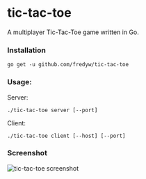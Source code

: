 # tic-tac-toe
A multiplayer Tic-Tac-Toe game written in Go.

### Installation
    go get -u github.com/fredyw/tic-tac-toe
    
### Usage:
Server:
```
./tic-tac-toe server [--port]
```

Client:
```
./tic-tac-toe client [--host] [--port]
```

### Screenshot
![tic-tac-toe screenshot](https://raw.github.com/fredyw/tic-tac-toe/master/tictactoe.png)
